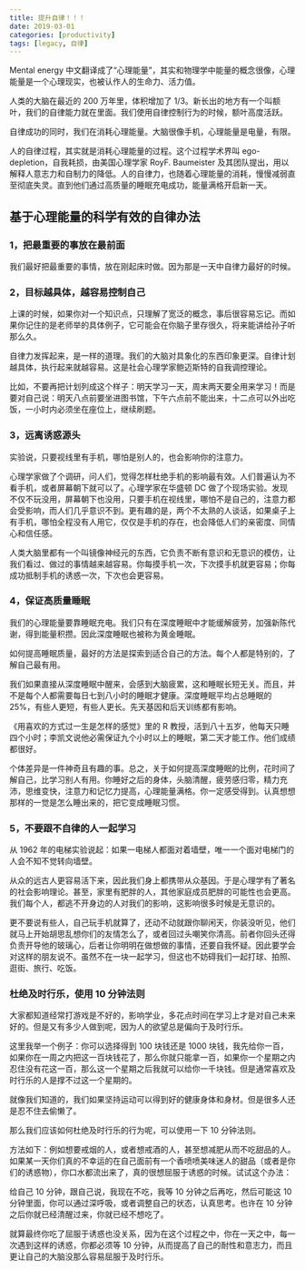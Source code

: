 ```yaml
---
title: 提升自律！！！
date: 2019-03-01
categories: [productivity]
tags: [legacy, 自律]
---
```


Mental energy 中文翻译成了“心理能量”，其实和物理学中能量的概念很像，心理能量是一个心理现实，也被认作人的生命力、活力值。

人类的大脑在最近的 200 万年里，体积增加了 1/3。新长出的地方有一个叫额叶，我们的自律能力就在里面。我们使用自律控制行为的时候，额叶高度活跃。

自律成功的同时，我们在消耗心理能量。大脑很像手机，心理能量是电量，有限。

人的自律过程，其实就是消耗心理能量的过程。这个过程学术界叫 ego-depletion，自我耗损，由美国心理学家 RoyF. Baumeister 及其团队提出，用以解释人意志力和自制力的降低。人的自律力，也随着心理能量的消耗，慢慢减弱直至彻底失灵。直到他们通过高质量的睡眠充电成功，能量满格开启新一天。

## 基于心理能量的科学有效的自律办法

### 1，把最重要的事放在最前面

我们最好把最重要的事情，放在刚起床时做。因为那是一天中自律力最好的时候。

### 2，目标越具体，越容易控制自己

上课的时候，如果你对一个知识点，只理解了宽泛的概念，事后很容易忘记。而如果你记住的是老师举的具体例子，它可能会在你脑子里存很久，将来能讲给孙子听那么久。

自律力发挥起来，是一样的道理。我们的大脑对具象化的东西印象更深。自律计划越具体，执行起来就越容易。这是社会心理学家鲍迈斯特的自我调控理论。

比如，不要再把计划列成这个样子：明天学习一天，周末两天要全用来学习！而是要对自己说：明天八点前要坐进图书馆，下午六点前不能出来，十二点可以外出吃饭，一小时内必须坐在座位上，继续刷题。

### 3，远离诱惑源头

实验说，只要视线里有手机，哪怕是别人的，也会影响你的注意力。

心理学家做了个调研，问人们，觉得怎样杜绝手机的影响最有效。人们普遍认为不看手机，或者屏幕朝下就可以了。心理学家在华盛顿 DC 做了个现场实验。发现不仅不玩没用，屏幕朝下也没用，只要手机在视线里，哪怕不是自己的，注意力都会受影响，而人们几乎意识不到。更有趣的是，两个不太熟的人谈话，如果桌子上有手机，哪怕全程没有人用它，仅仅是手机的存在，也会降低人们的亲密度、同情心和信任感。

人类大脑里都有一个叫镜像神经元的东西，它负责不断有意识和无意识的模仿，让我们看过、做过的事情越来越容易。你每摸手机一次，下次摸手机就更容易；你每成功抵制手机的诱惑一次，下次也会更容易。

### 4，保证高质量睡眠

我们的心理能量要靠睡眠充电。我们只有在深度睡眠中才能缓解疲劳，加强新陈代谢，得到能量积攒。因此深度睡眠也被称为黄金睡眠。

如何提高睡眠质量，最好的方法是探索到适合自己的方法。每个人都是特别的，了解自己最有用。

我们如果直接从深度睡眠中醒来，会感到大脑疲累，这和睡眠长短无关。而且，并不是每个人都需要每日七到八小时的睡眠才健康。深度睡眠平均占总睡眠的 25%，有些人更短，有些人更长。先天基因和后天训练都有影响。

《用喜欢的方式过一生是怎样的感觉》里的 R 教授，活到八十五岁，他每天只睡四个小时；李凯文说他必需保证九个小时以上的睡眠，第二天才能工作。他们成绩都很好。

个体差异是一件神奇且有趣的事。总之，关于如何提高深度睡眠的比例，花时间了解自己，比学习别人有用。你睡好之后的身体，头脑清醒，疲劳感归零，精力充沛，思维变快，注意力和记忆力提高，心理能量满格。你一定感受得到。认真想想那样的一觉是怎么睡出来的，把它变成睡眠习惯。

### 5，不要跟不自律的人一起学习

从 1962 年的电梯实验说起：如果一电梯人都面对着墙壁，唯一一个面对电梯门的人会不知不觉转向墙壁。

从众的远古人更容易活下来，因此我们身上都携带从众基因。于是心理学有了著名的社会影响理论。甚至，家里有肥胖的人，其他家庭成员肥胖的可能性也会更高。我们每个人，都逃不开身边的人对我们的影响，这影响很多时候是无意识的。

更不要说有些人，自己玩手机就算了，还动不动就跟你聊闲天，你装没听见，他们就马上开始胡思乱想你们的友情怎么了，或者回过头嘲笑你清高。前者你回头还得负责开导他的玻璃心，后者让你明明在做想做的事情，还要自我怀疑。因此要学会对这样的朋友说不。虽然不在一块一起学习，但这也不妨碍我们一起打球、拍照、逛街、旅行、吃饭。

### 杜绝及时行乐，使用 10 分钟法则

大家都知道经常打游戏是不好的，影响学业，多花点时间在学习上才是对自己未来好的。但是又有多少人做到呢，因为人的欲望总是偏向于及时行乐。

这里我举一个例子：你可以选择得到 100 块钱还是 1000 块钱，我先给你一百，如果你在一周之内把这一百块钱花了，那么你就只能拿一百，如果你一个星期之内忍住没有花这一百，那么这一个星期之后我就可以给你一千块钱。但是通常喜欢及时行乐的人是撑不过这一个星期的。

就像我们知道的，我们如果坚持运动可以得到好的健康身体和身材。但是很多人还是忍不住去偷懒了。

那么我们应该如何杜绝及时行乐的行为呢，可以使用一下 10 分钟法则。

方法如下：例如想要戒烟的人，或者想戒酒的人，甚至想减肥从而不吃甜品的人。如果某一天你们真的不幸运的在自己面前有一个香喷喷美味迷人的甜品（或者是你们的诱惑物），你口水都流出来了，真的很想屈服于诱惑的时候。试试这个办法：

给自己 10 分钟，跟自己说，我现在不吃，我等 10 分钟之后再吃，然后可能这 10 分钟里面，你可以通过深呼吸，或者调整自己的状态，认真思考。也许在 10 分钟之后你就已经清醒过来，你就已经不想吃了。

就算最终你吃了屈服于诱惑也没关系，因为在这个过程之中，你在一天之中，每一次遇到这样的诱惑，你都必须等 10 分钟，从而提高了自己的耐性和意志力，而且更让自己的大脑没那么容易屈服于及时行乐。
